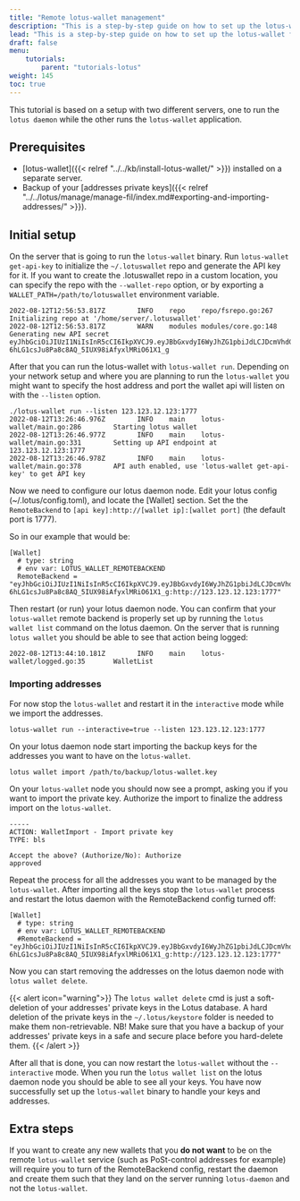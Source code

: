 ```yaml
---
title: "Remote lotus-wallet management"
description: "This is a step-by-step guide on how to set up the lotus-wallet for remote wallet management."
lead: "This is a step-by-step guide on how to set up the lotus-wallet for remote wallet management. This tutorial is for experienced Lotus users."
draft: false
menu:
    tutorials:
        parent: "tutorials-lotus"
weight: 145
toc: true
---
```


This tutorial is based on a setup with two different servers, one to run the `lotus daemon` while the other runs the `lotus-wallet` application. 

## Prerequisites

- [lotus-wallet]({{< relref "../../kb/install-lotus-wallet/" >}}) installed on a separate server.
- Backup of your [addresses private keys]({{< relref "../../lotus/manage/manage-fil/index.md#exporting-and-importing-addresses/" >}}).

## Initial setup

On the server that is going to run the `lotus-wallet` binary. Run `lotus-wallet get-api-key` to initialize the `~/.lotuswallet` repo and generate the API key for it. If you want to create the .lotuswallet repo in a custom location, you can specify the repo with the `--wallet-repo` option, or by exporting a `WALLET_PATH=/path/to/lotuswallet` environment variable.

```shell
2022-08-12T12:56:53.817Z        INFO    repo    repo/fsrepo.go:267      Initializing repo at '/home/server/.lotuswallet'
2022-08-12T12:56:53.817Z        WARN    modules modules/core.go:148     Generating new API secret
eyJhbGciOiJIUzI1NiIsInR5cCI6IkpXVCJ9.eyJBbGxvdyI6WyJhZG1pbiJdLCJDcmVhdGVkIjoiMjAyMi0wOC0xMlQxMjo1Njo1My44MTc0MTUzMzlaIiwiUnVsZXMiOm51bGx9.bS-6hLG1csJu8Pa8c8AQ_5IUX98iAfyxlMRiO61X1_g
```

After that you can run the lotus-wallet with `lotus-wallet run`. Depending on your network setup and where you are planning to run the `lotus-wallet` you might want to specify the host address and port the wallet api will listen on with the `--listen` option.

```shell
./lotus-wallet run --listen 123.123.12.123:1777
2022-08-12T13:26:46.976Z        INFO    main    lotus-wallet/main.go:286        Starting lotus wallet
2022-08-12T13:26:46.977Z        INFO    main    lotus-wallet/main.go:331        Setting up API endpoint at 123.123.12.123:1777
2022-08-12T13:26:46.978Z        INFO    main    lotus-wallet/main.go:378        API auth enabled, use 'lotus-wallet get-api-key' to get API key
```

Now we need to configure our lotus daemon node. Edit your lotus config (~/.lotus/config.toml), and locate the [Wallet] section. Set the the `RemoteBackend` to `[api key]:http://[wallet ip]:[wallet port]` (the default port is 1777).

So in our example that would be:

```shell
[Wallet]
  # type: string
  # env var: LOTUS_WALLET_REMOTEBACKEND
  RemoteBackend = "eyJhbGciOiJIUzI1NiIsInR5cCI6IkpXVCJ9.eyJBbGxvdyI6WyJhZG1pbiJdLCJDcmVhdGVkIjoiMjAyMi0wOC0xMlQxMjo1Njo1My44MTc0MTUzMzlaIiwiUnVsZXMiOm51bGx9.bS-6hLG1csJu8Pa8c8AQ_5IUX98iAfyxlMRiO61X1_g:http://123.123.12.123:1777"
```

Then restart (or run) your lotus daemon node. You can confirm that your `lotus-wallet` remote backend is properly set up by running the `lotus wallet list` command on the lotus daemon. On the server that is running `lotus wallet` you should be able to see that action being logged:

```shell
2022-08-12T13:44:10.181Z        INFO    main    lotus-wallet/logged.go:35       WalletList
```

### Importing addresses

For now stop the `lotus-wallet` and restart it in the `interactive` mode while we import the addresses.

```shell
lotus-wallet run --interactive=true --listen 123.123.12.123:1777
```

On your lotus daemon node start importing the backup keys for the addresses you want to have on the `lotus-wallet`.

```shell
lotus wallet import /path/to/backup/lotus-wallet.key
```

On your `lotus-wallet` node you should now see a prompt, asking you if you want to import the private key. Authorize the import to finalize the address import on the `lotus-wallet`.

```shell
-----
ACTION: WalletImport - Import private key
TYPE: bls

Accept the above? (Authorize/No): Authorize
approved
```

Repeat the process for all the addresses you want to be managed by the `lotus-wallet`. After importing all the keys stop the `lotus-wallet` process and restart the lotus daemon with the RemoteBackend config turned off:

```shell
[Wallet]
  # type: string
  # env var: LOTUS_WALLET_REMOTEBACKEND
  #RemoteBackend = "eyJhbGciOiJIUzI1NiIsInR5cCI6IkpXVCJ9.eyJBbGxvdyI6WyJhZG1pbiJdLCJDcmVhdGVkIjoiMjAyMi0wOC0xMlQxMjo1Njo1My44MTc0MTUzMzlaIiwiUnVsZXMiOm51bGx9.bS-6hLG1csJu8Pa8c8AQ_5IUX98iAfyxlMRiO61X1_g:http://123.123.12.123:1777"
```
Now you can start removing the addresses on the lotus daemon node with `lotus wallet delete`.

{{< alert icon="warning">}}
The `lotus wallet delete` cmd is just a soft-deletion of your addresses' private keys in the Lotus database. A hard deletion of the private keys in the `~/.lotus/keystore` folder is needed to make them non-retrievable. NB! Make sure that you have a backup of your addresses' private keys in a safe and secure place before you hard-delete them.
{{< /alert >}}

After all that is done, you can now restart the `lotus-wallet` without the `--interactive` mode. When you run the `lotus wallet list` on the lotus daemon node you should be able to see all your keys. You have now successfully set up the `lotus-wallet` binary to handle your keys and addresses.

## Extra steps

If you want to create any new wallets that you **do not want** to be on the remote `lotus-wallet` service (such as PoSt-control addresses for example) will require you to turn of the RemoteBackend config, restart the daemon and create them such that they land on the server running `lotus-daemon` and not the `lotus-wallet`.